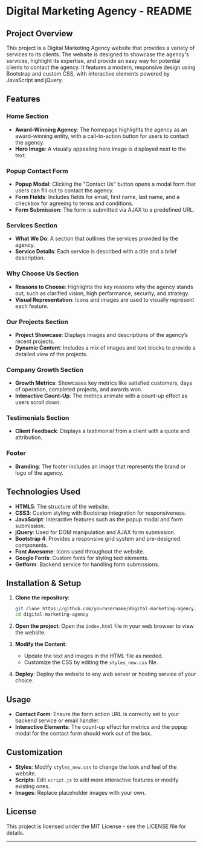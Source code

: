 # Digital Marketing Agency - README

## Project Overview

This project is a Digital Marketing Agency website that provides a variety of services to its clients. The website is designed to showcase the agency's services, highlight its expertise, and provide an easy way for potential clients to contact the agency. It features a modern, responsive design using Bootstrap and custom CSS, with interactive elements powered by JavaScript and jQuery.

## Features

### Home Section
- **Award-Winning Agency**: The homepage highlights the agency as an award-winning entity, with a call-to-action button for users to contact the agency.
- **Hero Image**: A visually appealing hero image is displayed next to the text.

### Popup Contact Form
- **Popup Modal**: Clicking the "Contact Us" button opens a modal form that users can fill out to contact the agency.
- **Form Fields**: Includes fields for email, first name, last name, and a checkbox for agreeing to terms and conditions.
- **Form Submission**: The form is submitted via AJAX to a predefined URL.

### Services Section
- **What We Do**: A section that outlines the services provided by the agency.
- **Service Details**: Each service is described with a title and a brief description.

### Why Choose Us Section
- **Reasons to Choose**: Highlights the key reasons why the agency stands out, such as clarified vision, high performance, security, and strategy.
- **Visual Representation**: Icons and images are used to visually represent each feature.

### Our Projects Section
- **Project Showcase**: Displays images and descriptions of the agency’s recent projects.
- **Dynamic Content**: Includes a mix of images and text blocks to provide a detailed view of the projects.

### Company Growth Section
- **Growth Metrics**: Showcases key metrics like satisfied customers, days of operation, completed projects, and awards won.
- **Interactive Count-Up**: The metrics animate with a count-up effect as users scroll down.

### Testimonials Section
- **Client Feedback**: Displays a testimonial from a client with a quote and attribution.

### Footer
- **Branding**: The footer includes an image that represents the brand or logo of the agency.

## Technologies Used

- **HTML5**: The structure of the website.
- **CSS3**: Custom styling with Bootstrap integration for responsiveness.
- **JavaScript**: Interactive features such as the popup modal and form submission.
- **jQuery**: Used for DOM manipulation and AJAX form submission.
- **Bootstrap 4**: Provides a responsive grid system and pre-designed components.
- **Font Awesome**: Icons used throughout the website.
- **Google Fonts**: Custom fonts for styling text elements.
- **Getform**: Backend service for handling form submissions.

## Installation & Setup

1. **Clone the repository**:
   ```bash
   git clone https://github.com/yourusername/digital-marketing-agency.git
   cd digital-marketing-agency
   ```

2. **Open the project**:
   Open the `index.html` file in your web browser to view the website.

3. **Modify the Content**:
   - Update the text and images in the HTML file as needed.
   - Customize the CSS by editing the `styles_new.css` file.

4. **Deploy**:
   Deploy the website to any web server or hosting service of your choice.

## Usage

- **Contact Form**: Ensure the form action URL is correctly set to your backend service or email handler.
- **Interactive Elements**: The count-up effect for metrics and the popup modal for the contact form should work out of the box.
  
## Customization

- **Styles**: Modify `styles_new.css` to change the look and feel of the website.
- **Scripts**: Edit `script.js` to add more interactive features or modify existing ones.
- **Images**: Replace placeholder images with your own.

## License

This project is licensed under the MIT License - see the LICENSE file for details.

---
